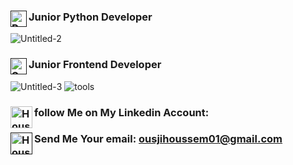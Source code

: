 ### [<img align="left" alt="Python" width="26px" src="https://github.com/abranhe/programming-languages-logos/blob/master/src/python/python_128x128.png" />]()Junior Python Developer 
![Untitled-2](https://user-images.githubusercontent.com/86334640/125223146-8f93d200-e2cb-11eb-8676-5a6fb851f12f.png)
### [<img align="left" alt="SQL" width="26px" src="https://image.flaticon.com/icons/png/128/841/841364.png" />]()Junior Frontend Developer
![Untitled-3](https://user-images.githubusercontent.com/86334640/125225857-3f6b3e80-e2d0-11eb-868b-837447324d1f.png)
![tools](https://user-images.githubusercontent.com/86334640/125228115-7e9b8e80-e2d4-11eb-9a1d-dfe0c0c08b15.png)
<!--
- 🔭 I’m currently a computer science student and Freelancer
- 🌱 I’m currently learning python and frontend Developement
- 👯 I’m looking to contribute more and more
- ⚡ Fun fact: My friends tell me that i'm the lonely one but actually im not alone with my laptop
-->
### follow Me on My Linkedin Account: [<img align="left" alt="Houssem Ousji | LinkedIn" width="35px" src="https://image.flaticon.com/icons/png/512/174/174857.png" />](https://www.linkedin.com/in/ousji-houssem-601532206/)


### Send Me Your email: [<img align="left" alt="Houssem Ousji | Gmail" width="35px" src="https://image.flaticon.com/icons/png/512/888/888853.png" />]()ousjihoussem01@gmail.com

<br />
<br />
